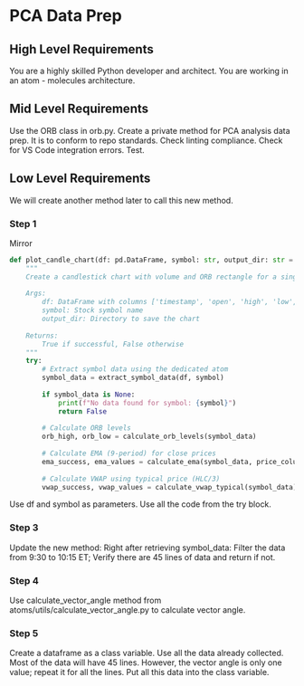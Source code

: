 # PCA Data Prep

## High Level Requirements

You are a highly skilled Python developer and architect.
You are working in an atom - molecules architecture.

## Mid Level Requirements

Use the ORB class in orb.py.
Create a private method for PCA analysis data prep.
It is to conform to repo standards.
Check linting compliance.
Check for VS Code integration errors.
Test.

## Low Level Requirements

We will create another method later to call this new method.

### Step 1

Mirror
```python
def plot_candle_chart(df: pd.DataFrame, symbol: str, output_dir: str = 'plots') -> bool:
    """
    Create a candlestick chart with volume and ORB rectangle for a single stock symbol.
    
    Args:
        df: DataFrame with columns ['timestamp', 'open', 'high', 'low', 'close', 'volume']
        symbol: Stock symbol name
        output_dir: Directory to save the chart
        
    Returns:
        True if successful, False otherwise
    """
    try:
        # Extract symbol data using the dedicated atom
        symbol_data = extract_symbol_data(df, symbol)
        
        if symbol_data is None:
            print(f"No data found for symbol: {symbol}")
            return False
        
        # Calculate ORB levels
        orb_high, orb_low = calculate_orb_levels(symbol_data)
        
        # Calculate EMA (9-period) for close prices
        ema_success, ema_values = calculate_ema(symbol_data, price_column='close', period=9)
        
        # Calculate VWAP using typical price (HLC/3)
        vwap_success, vwap_values = calculate_vwap_typical(symbol_data)
```

Use df and symbol as parameters.
Use all the code from the try block.

### Step 3

Update the new method: Right after retrieving symbol_data:
Filter the data from 9:30 to 10:15 ET;
Verify there are 45 lines of data and return if not.

### Step 4

Use calculate_vector_angle method from atoms/utils/calculate_vector_angle.py to calculate vector angle.

### Step 5

Create a dataframe as a class variable.
Use all the data already collected.
Most of the data will have 45 lines.  However, the vector angle is only one value; repeat it for all the lines.
Put all this data into the class variable.

